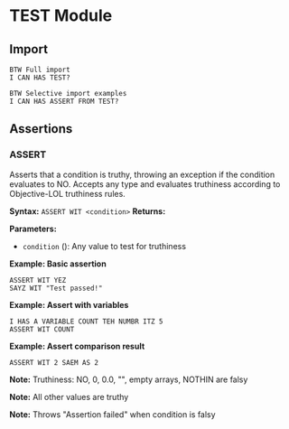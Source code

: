 # TEST Module

## Import

```lol
BTW Full import
I CAN HAS TEST?

BTW Selective import examples
I CAN HAS ASSERT FROM TEST?
```

## Assertions

### ASSERT

Asserts that a condition is truthy, throwing an exception if the condition evaluates to NO.
Accepts any type and evaluates truthiness according to Objective-LOL truthiness rules.

**Syntax:** `ASSERT WIT <condition>`
**Returns:** 

**Parameters:**
- `condition` (): Any value to test for truthiness

**Example: Basic assertion**

```lol
ASSERT WIT YEZ
SAYZ WIT "Test passed!"
```

**Example: Assert with variables**

```lol
I HAS A VARIABLE COUNT TEH NUMBR ITZ 5
ASSERT WIT COUNT
```

**Example: Assert comparison result**

```lol
ASSERT WIT 2 SAEM AS 2
```

**Note:** Truthiness: NO, 0, 0.0, "", empty arrays, NOTHIN are falsy

**Note:** All other values are truthy

**Note:** Throws "Assertion failed" when condition is falsy

